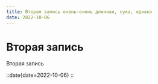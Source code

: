 ```yaml
---
title: Вторая запись очень-очень длинная, сука, однако
date: 2022-10-06
---
```


# Вторая запись

Вторая запись

::date{date=2022-10-06}
::
